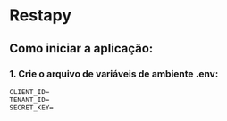 # Restapy

## Como iniciar a aplicação:

### 1. Crie o arquivo de variáveis de ambiente .env:
```
CLIENT_ID=
TENANT_ID=
SECRET_KEY=
```
